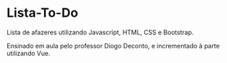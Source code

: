 # Lista-To-Do
Lista de afazeres utilizando Javascript, HTML, CSS e Bootstrap. 

Ensinado em aula pelo professor Diogo Deconto, e incrementado à parte utilizando Vue.
